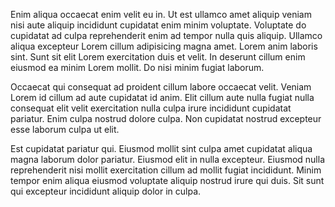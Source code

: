 Enim aliqua occaecat enim velit eu in. Ut est ullamco amet aliquip veniam nisi aute aliquip incididunt cupidatat enim minim voluptate. Voluptate do cupidatat ad culpa reprehenderit enim ad tempor nulla quis aliquip. Ullamco aliqua excepteur Lorem cillum adipisicing magna amet. Lorem anim laboris sint. Sunt sit elit Lorem exercitation duis et velit. In deserunt cillum enim eiusmod ea minim Lorem mollit. Do nisi minim fugiat laborum.

Occaecat qui consequat ad proident cillum labore occaecat velit. Veniam Lorem id cillum ad aute cupidatat id anim. Elit cillum aute nulla fugiat nulla consequat elit velit exercitation nulla culpa irure incididunt cupidatat pariatur. Enim culpa nostrud dolore culpa. Non cupidatat nostrud excepteur esse laborum culpa ut elit.

Est cupidatat pariatur qui. Eiusmod mollit sint culpa amet cupidatat aliqua magna laborum dolor pariatur. Eiusmod elit in nulla excepteur. Eiusmod nulla reprehenderit nisi mollit exercitation cillum ad mollit fugiat incididunt. Minim tempor enim aliqua eiusmod voluptate aliquip nostrud irure qui duis. Sit sunt qui excepteur incididunt aliquip dolor in culpa.